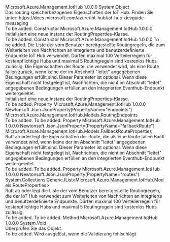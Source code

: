 <Type Name="RoutingProperties" FullName="Microsoft.Azure.Management.IotHub.Models.RoutingProperties">
  <TypeSignature Language="C#" Value="public class RoutingProperties" />
  <TypeSignature Language="ILAsm" Value=".class public auto ansi beforefieldinit RoutingProperties extends System.Object" />
  <TypeSignature Language="DocId" Value="T:Microsoft.Azure.Management.IotHub.Models.RoutingProperties" />
  <TypeSignature Language="VB.NET" Value="Public Class RoutingProperties" />
  <TypeSignature Language="F#" Value="type RoutingProperties = class" />
  <AssemblyInfo>
    <AssemblyName>Microsoft.Azure.Management.IotHub</AssemblyName>
    <AssemblyVersion>1.0.0.0</AssemblyVersion>
  </AssemblyInfo>
  <Base>
    <BaseTypeName>System.Object</BaseTypeName>
  </Base>
  <Interfaces />
  <Docs>
    <summary>
            Das routing speicherbezogenen Eigenschaften der IoT Hub. Finden Sie unter: https://docs.microsoft.com/azure/iot-hub/iot-hub-devguide-messaging
            </summary>
    <remarks>To be added.</remarks>
  </Docs>
  <Members>
    <Member MemberName=".ctor">
      <MemberSignature Language="C#" Value="public RoutingProperties ();" />
      <MemberSignature Language="ILAsm" Value=".method public hidebysig specialname rtspecialname instance void .ctor() cil managed" />
      <MemberSignature Language="DocId" Value="M:Microsoft.Azure.Management.IotHub.Models.RoutingProperties.#ctor" />
      <MemberSignature Language="VB.NET" Value="Public Sub New ()" />
      <MemberType>Constructor</MemberType>
      <AssemblyInfo>
        <AssemblyName>Microsoft.Azure.Management.IotHub</AssemblyName>
        <AssemblyVersion>1.0.0.0</AssemblyVersion>
      </AssemblyInfo>
      <Parameters />
      <Docs>
        <summary>
            Initialisiert eine neue Instanz der RoutingProperties-Klasse.
            </summary>
        <remarks>To be added.</remarks>
      </Docs>
    </Member>
    <Member MemberName=".ctor">
      <MemberSignature Language="C#" Value="public RoutingProperties (Microsoft.Azure.Management.IotHub.Models.RoutingEndpoints endpoints = null, System.Collections.Generic.IList&lt;Microsoft.Azure.Management.IotHub.Models.RouteProperties&gt; routes = null, Microsoft.Azure.Management.IotHub.Models.FallbackRouteProperties fallbackRoute = null);" />
      <MemberSignature Language="ILAsm" Value=".method public hidebysig specialname rtspecialname instance void .ctor(class Microsoft.Azure.Management.IotHub.Models.RoutingEndpoints endpoints, class System.Collections.Generic.IList`1&lt;class Microsoft.Azure.Management.IotHub.Models.RouteProperties&gt; routes, class Microsoft.Azure.Management.IotHub.Models.FallbackRouteProperties fallbackRoute) cil managed" />
      <MemberSignature Language="DocId" Value="M:Microsoft.Azure.Management.IotHub.Models.RoutingProperties.#ctor(Microsoft.Azure.Management.IotHub.Models.RoutingEndpoints,System.Collections.Generic.IList{Microsoft.Azure.Management.IotHub.Models.RouteProperties},Microsoft.Azure.Management.IotHub.Models.FallbackRouteProperties)" />
      <MemberSignature Language="VB.NET" Value="Public Sub New (Optional endpoints As RoutingEndpoints = null, Optional routes As IList(Of RouteProperties) = null, Optional fallbackRoute As FallbackRouteProperties = null)" />
      <MemberSignature Language="F#" Value="new Microsoft.Azure.Management.IotHub.Models.RoutingProperties : Microsoft.Azure.Management.IotHub.Models.RoutingEndpoints * System.Collections.Generic.IList&lt;Microsoft.Azure.Management.IotHub.Models.RouteProperties&gt; * Microsoft.Azure.Management.IotHub.Models.FallbackRouteProperties -&gt; Microsoft.Azure.Management.IotHub.Models.RoutingProperties" Usage="new Microsoft.Azure.Management.IotHub.Models.RoutingProperties (endpoints, routes, fallbackRoute)" />
      <MemberType>Constructor</MemberType>
      <AssemblyInfo>
        <AssemblyName>Microsoft.Azure.Management.IotHub</AssemblyName>
        <AssemblyVersion>1.0.0.0</AssemblyVersion>
      </AssemblyInfo>
      <Parameters>
        <Parameter Name="endpoints" Type="Microsoft.Azure.Management.IotHub.Models.RoutingEndpoints" />
        <Parameter Name="routes" Type="System.Collections.Generic.IList&lt;Microsoft.Azure.Management.IotHub.Models.RouteProperties&gt;" />
        <Parameter Name="fallbackRoute" Type="Microsoft.Azure.Management.IotHub.Models.FallbackRouteProperties" />
      </Parameters>
      <Docs>
        <param name="endpoints">To be added.</param>
        <param name="routes">Die Liste der vom Benutzer bereitgestellte Routingregeln, die zum Weiterleiten von Nachrichten an integrierte und benutzerdefinierte Endpunkte IoT Hub verwendet. Dürfen maximal 100 Verteilerregeln für kostenpflichtige Hubs und maximal 5 Routingregeln sind kostenlos Hubs zulässig.</param>
        <param name="fallbackRoute">Die Eigenschaften der Route, die verwendet wird, als eine Route fallen zurück, wenn keine der im Abschnitt "leitet" angegebenen Bedingungen erfüllt sind. Dieser Parameter ist optional. Wenn diese Eigenschaft nicht festgelegt ist, Nachrichten, die nicht im Abschnitt "leitet" angegebenen Bedingungen erfüllen an den integrierten Eventhub-Endpunkt weitergeleitet.</param>
        <summary>
            Initialisiert eine neue Instanz der RoutingProperties-Klasse.
            </summary>
        <remarks>To be added.</remarks>
      </Docs>
    </Member>
    <Member MemberName="Endpoints">
      <MemberSignature Language="C#" Value="public Microsoft.Azure.Management.IotHub.Models.RoutingEndpoints Endpoints { get; set; }" />
      <MemberSignature Language="ILAsm" Value=".property instance class Microsoft.Azure.Management.IotHub.Models.RoutingEndpoints Endpoints" />
      <MemberSignature Language="DocId" Value="P:Microsoft.Azure.Management.IotHub.Models.RoutingProperties.Endpoints" />
      <MemberSignature Language="VB.NET" Value="Public Property Endpoints As RoutingEndpoints" />
      <MemberSignature Language="F#" Value="member this.Endpoints : Microsoft.Azure.Management.IotHub.Models.RoutingEndpoints with get, set" Usage="Microsoft.Azure.Management.IotHub.Models.RoutingProperties.Endpoints" />
      <MemberType>Property</MemberType>
      <AssemblyInfo>
        <AssemblyName>Microsoft.Azure.Management.IotHub</AssemblyName>
        <AssemblyVersion>1.0.0.0</AssemblyVersion>
      </AssemblyInfo>
      <Attributes>
        <Attribute>
          <AttributeName>Newtonsoft.Json.JsonProperty(PropertyName="endpoints")</AttributeName>
        </Attribute>
      </Attributes>
      <ReturnValue>
        <ReturnType>Microsoft.Azure.Management.IotHub.Models.RoutingEndpoints</ReturnType>
      </ReturnValue>
      <Docs>
        <summary />
        <value>To be added.</value>
        <remarks>To be added.</remarks>
      </Docs>
    </Member>
    <Member MemberName="FallbackRoute">
      <MemberSignature Language="C#" Value="public Microsoft.Azure.Management.IotHub.Models.FallbackRouteProperties FallbackRoute { get; set; }" />
      <MemberSignature Language="ILAsm" Value=".property instance class Microsoft.Azure.Management.IotHub.Models.FallbackRouteProperties FallbackRoute" />
      <MemberSignature Language="DocId" Value="P:Microsoft.Azure.Management.IotHub.Models.RoutingProperties.FallbackRoute" />
      <MemberSignature Language="VB.NET" Value="Public Property FallbackRoute As FallbackRouteProperties" />
      <MemberSignature Language="F#" Value="member this.FallbackRoute : Microsoft.Azure.Management.IotHub.Models.FallbackRouteProperties with get, set" Usage="Microsoft.Azure.Management.IotHub.Models.RoutingProperties.FallbackRoute" />
      <MemberType>Property</MemberType>
      <AssemblyInfo>
        <AssemblyName>Microsoft.Azure.Management.IotHub</AssemblyName>
        <AssemblyVersion>1.0.0.0</AssemblyVersion>
      </AssemblyInfo>
      <Attributes>
        <Attribute>
          <AttributeName>Newtonsoft.Json.JsonProperty(PropertyName="fallbackRoute")</AttributeName>
        </Attribute>
      </Attributes>
      <ReturnValue>
        <ReturnType>Microsoft.Azure.Management.IotHub.Models.FallbackRouteProperties</ReturnType>
      </ReturnValue>
      <Docs>
        <summary>
            Ruft ab oder legt die Eigenschaften der Route, die als eine Route fallen Back verwendet wird, wenn keine der im Abschnitt "leitet" angegebenen Bedingungen erfüllt sind. Dieser Parameter ist optional. Wenn diese Eigenschaft nicht festgelegt ist, Nachrichten, die nicht im Abschnitt "leitet" angegebenen Bedingungen erfüllen an den integrierten Eventhub-Endpunkt weitergeleitet.
            </summary>
        <value>To be added.</value>
        <remarks>To be added.</remarks>
      </Docs>
    </Member>
    <Member MemberName="Routes">
      <MemberSignature Language="C#" Value="public System.Collections.Generic.IList&lt;Microsoft.Azure.Management.IotHub.Models.RouteProperties&gt; Routes { get; set; }" />
      <MemberSignature Language="ILAsm" Value=".property instance class System.Collections.Generic.IList`1&lt;class Microsoft.Azure.Management.IotHub.Models.RouteProperties&gt; Routes" />
      <MemberSignature Language="DocId" Value="P:Microsoft.Azure.Management.IotHub.Models.RoutingProperties.Routes" />
      <MemberSignature Language="VB.NET" Value="Public Property Routes As IList(Of RouteProperties)" />
      <MemberSignature Language="F#" Value="member this.Routes : System.Collections.Generic.IList&lt;Microsoft.Azure.Management.IotHub.Models.RouteProperties&gt; with get, set" Usage="Microsoft.Azure.Management.IotHub.Models.RoutingProperties.Routes" />
      <MemberType>Property</MemberType>
      <AssemblyInfo>
        <AssemblyName>Microsoft.Azure.Management.IotHub</AssemblyName>
        <AssemblyVersion>1.0.0.0</AssemblyVersion>
      </AssemblyInfo>
      <Attributes>
        <Attribute>
          <AttributeName>Newtonsoft.Json.JsonProperty(PropertyName="routes")</AttributeName>
        </Attribute>
      </Attributes>
      <ReturnValue>
        <ReturnType>System.Collections.Generic.IList&lt;Microsoft.Azure.Management.IotHub.Models.RouteProperties&gt;</ReturnType>
      </ReturnValue>
      <Docs>
        <summary>
            Ruft ab oder legt die Liste der vom Benutzer bereitgestellte Routingregeln, die der IoT Hub verwendet zum Weiterleiten von Nachrichten an integrierte und benutzerdefinierte Endpunkte. Dürfen maximal 100 Verteilerregeln für kostenpflichtige Hubs und maximal 5 Routingregeln sind kostenlos Hubs zulässig.
            </summary>
        <value>To be added.</value>
        <remarks>To be added.</remarks>
      </Docs>
    </Member>
    <Member MemberName="Validate">
      <MemberSignature Language="C#" Value="public virtual void Validate ();" />
      <MemberSignature Language="ILAsm" Value=".method public hidebysig newslot virtual instance void Validate() cil managed" />
      <MemberSignature Language="DocId" Value="M:Microsoft.Azure.Management.IotHub.Models.RoutingProperties.Validate" />
      <MemberSignature Language="VB.NET" Value="Public Overridable Sub Validate ()" />
      <MemberSignature Language="F#" Value="abstract member Validate : unit -&gt; unit&#xA;override this.Validate : unit -&gt; unit" Usage="routingProperties.Validate " />
      <MemberType>Method</MemberType>
      <AssemblyInfo>
        <AssemblyName>Microsoft.Azure.Management.IotHub</AssemblyName>
        <AssemblyVersion>1.0.0.0</AssemblyVersion>
      </AssemblyInfo>
      <ReturnValue>
        <ReturnType>System.Void</ReturnType>
      </ReturnValue>
      <Parameters />
      <Docs>
        <summary>
            Überprüfen Sie das Objekt.
            </summary>
        <remarks>To be added.</remarks>
        <exception cref="T:Microsoft.Rest.ValidationException">
            Wird ausgelöst, wenn die Validierung fehlschlägt
            </exception>
      </Docs>
    </Member>
  </Members>
</Type>